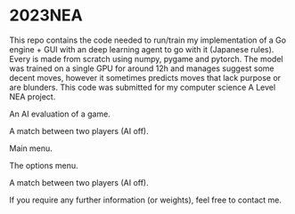 # 2023NEA
This repo contains the code needed to run/train my implementation of a Go engine + GUI with an deep learning agent to go with it (Japanese rules). Every is made from scratch using numpy, pygame and pytorch. The model was trained on a single GPU for around 12h and manages suggest some decent moves, however it sometimes predicts moves that lack purpose or are blunders. This code was submitted for my computer science A Level NEA project. 

An AI evaluation of a game.

A match between two players (AI off).

Main menu.

The options menu.

A match between two players (AI off).


If you require any further information (or weights), feel free to contact me.
